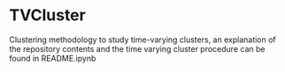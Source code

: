 # TVCluster
Clustering methodology to study time-varying clusters, an explanation of the repository contents and the time varying cluster procedure can be found in README.ipynb
